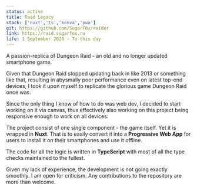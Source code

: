 ```yaml
---
status: active
title: Raid Legacy
stack: ['nuxt','ts','konva','pwa']
git: https://github.com/SugarF0x/raider
link: https://raid.sugarfox.ru
life: 1 September 2020 - To this day
---
```


A passion-replica of Dungeon Raid - an old and no longer updated smartphone game.
<!--more-->
Given that Dungeon Raid stopped updating back in like 2013 or something like that,
resulting in abysmally poor performance even on latest top-end devices,
I took it upon myself to replicate the glorious game Dungeon Raid once was.

Since the only thing I know of how to do was web dev, I decided to start working on it via canvas, thus
effectively also working on this project being responsive enough to work on all devices.

The project consist of one single component - the game itself. Yet it is wrapped in **Nuxt**. That is to easily convert it
into a **Progressive Web App** for users to install it on their smartphones and use it offline.

The code for all the logic is written in **TypeScript** with most of all the type checks maintained to the fullest.

Given my lack of experience, the development is not going exactly smoothly. I am open for criticism. Any contributions
to the repository are more than welcome.
